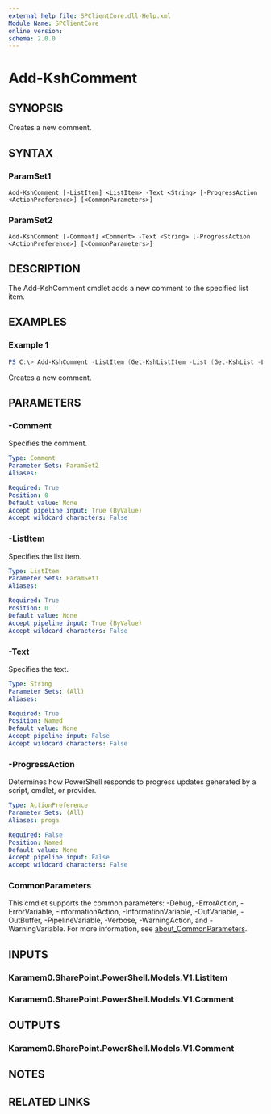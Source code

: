 ```yaml
---
external help file: SPClientCore.dll-Help.xml
Module Name: SPClientCore
online version:
schema: 2.0.0
---
```


# Add-KshComment

## SYNOPSIS
Creates a new comment.

## SYNTAX

### ParamSet1
```
Add-KshComment [-ListItem] <ListItem> -Text <String> [-ProgressAction <ActionPreference>] [<CommonParameters>]
```

### ParamSet2
```
Add-KshComment [-Comment] <Comment> -Text <String> [-ProgressAction <ActionPreference>] [<CommonParameters>]
```

## DESCRIPTION
The Add-KshComment cmdlet adds a new comment to the specified list item.

## EXAMPLES

### Example 1
```powershell
PS C:\> Add-KshComment -ListItem (Get-KshListItem -List (Get-KshList -ListTitle 'Site Pages') -ItemId 1) -Text 'It is great!'
```

Creates a new comment.

## PARAMETERS

### -Comment
Specifies the comment.

```yaml
Type: Comment
Parameter Sets: ParamSet2
Aliases:

Required: True
Position: 0
Default value: None
Accept pipeline input: True (ByValue)
Accept wildcard characters: False
```

### -ListItem
Specifies the list item.

```yaml
Type: ListItem
Parameter Sets: ParamSet1
Aliases:

Required: True
Position: 0
Default value: None
Accept pipeline input: True (ByValue)
Accept wildcard characters: False
```

### -Text
Specifies the text.

```yaml
Type: String
Parameter Sets: (All)
Aliases:

Required: True
Position: Named
Default value: None
Accept pipeline input: False
Accept wildcard characters: False
```

### -ProgressAction
Determines how PowerShell responds to progress updates generated by a script, cmdlet, or provider.

```yaml
Type: ActionPreference
Parameter Sets: (All)
Aliases: proga

Required: False
Position: Named
Default value: None
Accept pipeline input: False
Accept wildcard characters: False
```

### CommonParameters
This cmdlet supports the common parameters: -Debug, -ErrorAction, -ErrorVariable, -InformationAction, -InformationVariable, -OutVariable, -OutBuffer, -PipelineVariable, -Verbose, -WarningAction, and -WarningVariable. For more information, see [about_CommonParameters](http://go.microsoft.com/fwlink/?LinkID=113216).

## INPUTS

### Karamem0.SharePoint.PowerShell.Models.V1.ListItem
### Karamem0.SharePoint.PowerShell.Models.V1.Comment
## OUTPUTS

### Karamem0.SharePoint.PowerShell.Models.V1.Comment

## NOTES

## RELATED LINKS
